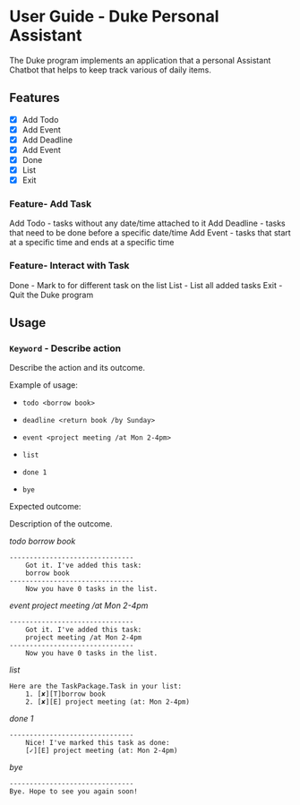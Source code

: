 # User Guide - Duke Personal Assistant
The Duke program implements an application that
a personal Assistant Chatbot that helps to keep track various of daily items.

## Features 
- [x] Add Todo
- [x] Add Event
- [x] Add Deadline
- [x] Add Event
- [x] Done
- [x] List 
- [x] Exit

### Feature- Add Task

Add Todo - tasks without any date/time attached to it
Add Deadline - tasks that need to be done before a specific date/time
Add Event - tasks that start at a specific time and ends at a specific time

### Feature- Interact with Task

Done - Mark to for different task on the list
List - List all added tasks
Exit - Quit the Duke program


## Usage

### `Keyword` - Describe action

Describe the action and its outcome.

Example of usage: 

* `todo <borrow book>`
* `deadline <return book /by Sunday>`
* `event <project meeting /at Mon 2-4pm>`

* `list`
* `done 1`
* `bye`

Expected outcome:

Description of the outcome.

*todo borrow book*
```
-------------------------------
    Got it. I've added this task:
    borrow book
-------------------------------
    Now you have 0 tasks in the list.
```
    
*event project meeting /at Mon 2-4pm*
```  
-------------------------------
    Got it. I've added this task:
    project meeting /at Mon 2-4pm
-------------------------------
    Now you have 0 tasks in the list.
```
    
*list*
```
Here are the TaskPackage.Task in your list:
    1. [✘][T]borrow book
    2. [✘][E] project meeting (at: Mon 2-4pm)
```
    
*done 1*
```
-------------------------------
    Nice! I've marked this task as done:
    [✓][E] project meeting (at: Mon 2-4pm)
```
    
*bye*
```
-------------------------------
Bye. Hope to see you again soon!
```
